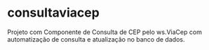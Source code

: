 # consultaviacep
Projeto com Componente de Consulta de CEP pelo ws.ViaCep com automatização de consulta e atualização no banco de dados.
